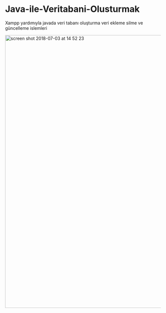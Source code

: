 # Java-ile-Veritabani-Olusturmak
Xampp yardımıyla javada veri tabanı oluşturma veri ekleme silme ve güncelleme islemleri


<img width="880" alt="screen shot 2018-07-03 at 14 52 23" src="https://user-images.githubusercontent.com/28295071/42220521-de4c0616-7ed7-11e8-8b88-494fa143ec90.png">
